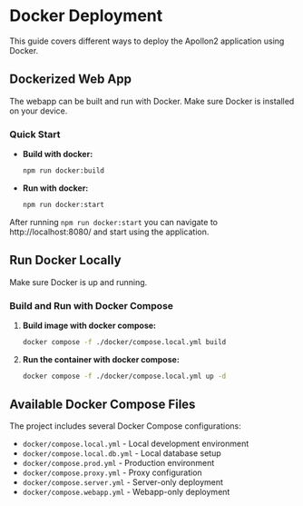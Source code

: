 # Docker Deployment

This guide covers different ways to deploy the Apollon2 application using Docker.

## Dockerized Web App

The webapp can be built and run with Docker. Make sure Docker is installed on your device.

### Quick Start

- **Build with docker:**

  ```bash
  npm run docker:build
  ```

- **Run with docker:**
  ```bash
  npm run docker:start
  ```

After running `npm run docker:start` you can navigate to http://localhost:8080/ and start using the application.

## Run Docker Locally

Make sure Docker is up and running.

### Build and Run with Docker Compose

1. **Build image with docker compose:**

   ```bash
   docker compose -f ./docker/compose.local.yml build
   ```

2. **Run the container with docker compose:**

   ```bash
   docker compose -f ./docker/compose.local.yml up -d
   ```

## Available Docker Compose Files

The project includes several Docker Compose configurations:

- `docker/compose.local.yml` - Local development environment
- `docker/compose.local.db.yml` - Local database setup
- `docker/compose.prod.yml` - Production environment
- `docker/compose.proxy.yml` - Proxy configuration
- `docker/compose.server.yml` - Server-only deployment
- `docker/compose.webapp.yml` - Webapp-only deployment
